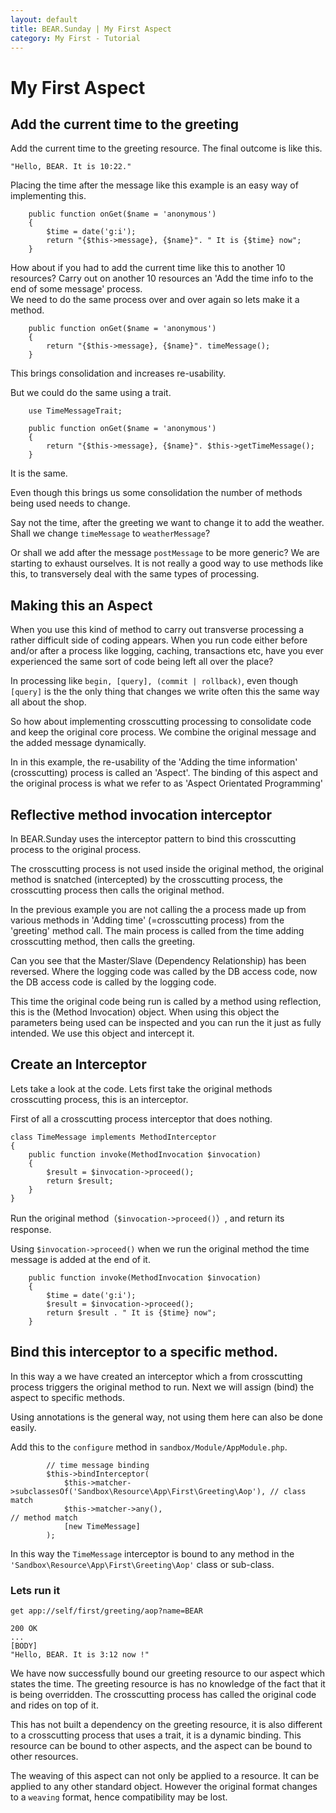 ```yaml
---
layout: default
title: BEAR.Sunday | My First Aspect
category: My First - Tutorial
--- 
```


# My First Aspect

## Add the current time to the greeting 

Add the current time to the greeting resource. The final outcome is like this.

```
"Hello, BEAR. It is 10:22."
```

Placing the time after the message like this example is an easy way of implementing this.

```
    public function onGet($name = 'anonymous')
    {
        $time = date('g:i');
        return "{$this->message}, {$name}". " It is {$time} now";
    }
```

How about if you had to add the current time like this to another 10 resources? 
Carry out on another 10 resources an 'Add the time info to the end of some message' process.  
We need to do the same process over and over again so lets make it a method.

```
    public function onGet($name = 'anonymous')
    {
        return "{$this->message}, {$name}". timeMessage();
    }
```

This brings consolidation and increases re-usability.

But we could do the same using a trait.

```
    use TimeMessageTrait;

    public function onGet($name = 'anonymous')
    {
        return "{$this->message}, {$name}". $this->getTimeMessage();
    }
```

It is the same.

Even though this brings us some consolidation the number of methods being used needs to change.

Say not the time, after the greeting we want to change it to add the weather.
Shall we change `timeMessage` to `weatherMessage`?

Or shall we add after the message `postMessage` to be more generic?
We are starting to exhaust ourselves. 
It is not really a good way to use methods like this, to transversely deal with the same types of processing.  
## Making this an Aspect 

When you use this kind of method to carry out transverse processing a rather difficult side of coding appears.
When you run code either before and/or after a process like logging, caching, transactions etc,
have you ever experienced the same sort of code being left all over the place? 

In processing like `begin, [query], (commit | rollback)`, even though
`[query]` is the the only thing that changes we write often this the same way all about the shop.

So how about implementing crosscutting processing to consolidate code and keep the original core process.
We combine the original message and the added message dynamically.

In in this example, the re-usability of the 'Adding the time information' (crosscutting) process is called an 'Aspect'.
The binding of this aspect and the original process is what we refer to as 'Aspect Orientated Programming'

## Reflective method invocation interceptor 

In BEAR.Sunday uses the interceptor pattern to bind this crosscutting process to the original process.  

The crosscutting process is not used inside the original method, the original method is snatched (intercepted) by the 
crosscutting process, the crosscutting process then calls the original method.

In the previous example you are not calling the a process made up from various methods in 'Adding time' (=crosscutting process) from the 'greeting' method call.
The main process is called from the time adding crosscutting method, then calls the greeting.

Can you see that the Master/Slave (Dependency Relationship) has been reversed. 
Where the logging code was called by the DB access code, 
now the DB access code is called by the logging code.

This time the original code being run is called by a method using reflection, this is the (Method Invocation) object.
When using this object the parameters being used can be inspected and you can run the it just as fully intended. 
We use this object and intercept it.


## Create an Interceptor 

Lets take a look at the code.
Lets first take the original methods crosscutting process, this is an interceptor.

First of all a crosscutting process interceptor that does nothing.

```
class TimeMessage implements MethodInterceptor
{
    public function invoke(MethodInvocation $invocation)
    {
        $result = $invocation->proceed();
        return $result;
    }
}
```

Run the original method（`$invocation->proceed()`）, and return its response.

Using `$invocation->proceed()` when we run the original method the time message is added at the end of it.

```
    public function invoke(MethodInvocation $invocation)
    {
        $time = date('g:i');
        $result = $invocation->proceed();
        return $result . " It is {$time} now";
    }
```

## Bind this interceptor to a specific method. 

In this way a we have created an interceptor which a from crosscutting process 
triggers the original method to run. Next we will assign (bind) the aspect to specific methods.

Using annotations is the general way, not using them here can also be done easily.

Add this to the `configure` method in `sandbox/Module/AppModule.php`.

```
        // time message binding
        $this->bindInterceptor(
            $this->matcher->subclassesOf('Sandbox\Resource\App\First\Greeting\Aop'), // class match
            $this->matcher->any(),                                                   // method match
            [new TimeMessage]
        );
```

In this way the `TimeMessage` interceptor is bound to any method in the `'Sandbox\Resource\App\First\Greeting\Aop'` class or sub-class.

### Lets run it 
```
get app://self/first/greeting/aop?name=BEAR
```
```
200 OK
...
[BODY]
"Hello, BEAR. It is 3:12 now !"
```

We have now successfully bound our greeting resource to our aspect which states the time.
The greeting resource is has no knowledge of the fact that it is being overridden.
The crosscutting process has called the original code and rides on top of it.

This has not built a dependency on the greeting resource, 
it is also different to a crosscutting process that uses a trait, it is a dynamic binding.
This resource can be bound to other aspects, and the aspect can be bound to other resources.

The weaving of this aspect can not only be applied to a resource.
It can be applied to any other standard object.
However the original format changes to a `weaving` format, hence compatibility may be lost.
